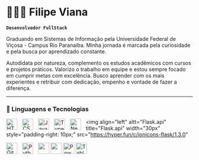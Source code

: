 # 🧑🏻‍💻 Filipe Viana

**`Desenvolvedor FullStack`**

Graduando em Sistemas de Informação pela Universidade Federal de Viçosa - Campus Rio Paranaíba. Minha jornada é marcada pela curiosidade e pela busca por aprendizado constante.

Autodidata por natureza, complemento os estudos acadêmicos com cursos e projetos práticos. Valorizo o trabalho em equipe e estou sempre focado em cumprir metas com excelência. Busco aprender com os mais experientes e retribuir com dedicação, empenho e vontade de fazer a diferença.


---

### 🤖 Linguagens e Tecnologias

<img 
    align="left" 
    alt="HTML"
    title="HTML" 
    width="30px" 
    style="padding-right: 10px;" 
    src="https://cdn.jsdelivr.net/gh/devicons/devicon@latest/icons/html5/html5-original.svg" 
/>
<img 
    align="left" 
    alt="CSS" 
    title="CSS"
    width="30px" 
    style="padding-right: 10px;" 
    src="https://cdn.jsdelivr.net/gh/devicons/devicon@latest/icons/css3/css3-original.svg" 
/>
<img 
    align="left" 
    alt="JavaScript" 
    title="JavaScript"
    width="30px" 
    style="padding-right: 10px;" 
    src="https://cdn.jsdelivr.net/gh/devicons/devicon@latest/icons/javascript/javascript-original.svg" 
/>
<img 
    align="left" 
    alt="TypeScript"
    title="TypeScript" 
    width="30px" 
    style="padding-right: 10px;" 
    src="https://cdn.jsdelivr.net/gh/devicons/devicon@latest/icons/typescript/typescript-original.svg" 
/>

<img 
    align="left" 
    alt="Next.js" 
    title="Next.js"
    width="30px" 
    style="padding-right: 10px;" 
    src="https://cdn.jsdelivr.net/gh/devicons/devicon@latest/icons/flask/flask-original.svg"          
/>

<img
    align="left"
    altt="Flask.api"
    title="Flask.api"
    width="30px"
    style="padding-right: 10px;"
    src="https://hyper.fun/c/ionicons-flask/1.3.0"
>


<img 
    align="left" 
    alt="Git" 
    title="Git"
    width="30px" 
    style="padding-right: 10px;" 
    src="https://cdn.jsdelivr.net/gh/devicons/devicon@latest/icons/git/git-original.svg" 
/>
<img 
    align="left" 
    alt="Python" 
    title="Python"
    width="30px" 
    style="padding-right: 10px;" 
    src="https://cdn.jsdelivr.net/gh/devicons/devicon@latest/icons/python/python-original.svg" 
/>

<p align="left">
  <img src="https://cdn.jsdelivr.net/gh/devicons/devicon/icons/mysql/mysql-original.svg" height="30" />
  <img src="https://cdn.jsdelivr.net/gh/devicons/devicon/icons/r/r-original.svg" height="30"/>
  <img src="https://img.icons8.com/color/48/power-bi.png" height="30" title="Power BI"/>
  <img src="https://img.icons8.com/color/48/tableau-software.png" height="30" title="Tableau"/>
</p>


<br/>
<br/>





